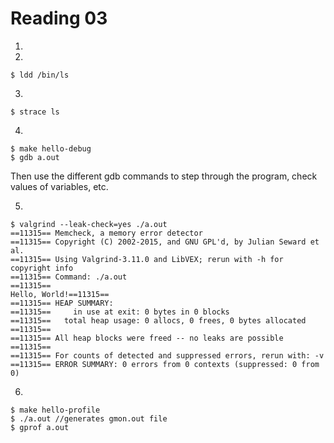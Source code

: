 Reading 03
==========

1. 

2. 

    $ ldd /bin/ls
    
3. 

    $ strace ls
    
4. 

    $ make hello-debug
    $ gdb a.out
    
Then use the different gdb commands to step through the program, check 
values of variables, etc.

5. 

    $ valgrind --leak-check=yes ./a.out
    ==11315== Memcheck, a memory error detector
    ==11315== Copyright (C) 2002-2015, and GNU GPL'd, by Julian Seward et al.
    ==11315== Using Valgrind-3.11.0 and LibVEX; rerun with -h for copyright info
    ==11315== Command: ./a.out
    ==11315== 
    Hello, World!==11315== 
    ==11315== HEAP SUMMARY:
    ==11315==     in use at exit: 0 bytes in 0 blocks
    ==11315==   total heap usage: 0 allocs, 0 frees, 0 bytes allocated
    ==11315== 
    ==11315== All heap blocks were freed -- no leaks are possible
    ==11315== 
    ==11315== For counts of detected and suppressed errors, rerun with: -v
    ==11315== ERROR SUMMARY: 0 errors from 0 contexts (suppressed: 0 from 0)
    
6. 

    $ make hello-profile
    $ ./a.out //generates gmon.out file
    $ gprof a.out